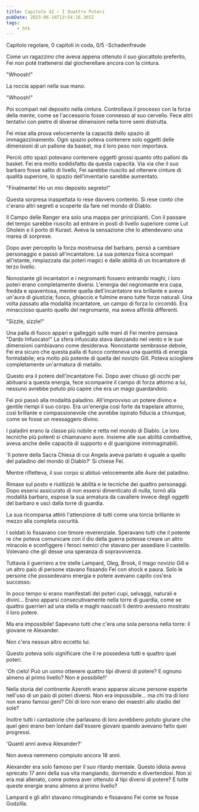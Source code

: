 ```yaml
---
title: Capitolo 42 – I Quattro Poteri
pubDate: 2023-06-18T13:54:16.365Z
tags:
    - htk
---
```



Capitolo regolare,
0 capitoli in coda, 0/5
-Schadenfreude

Come un ragazzino che aveva appena ottenuto il suo giocattolo preferito, Fei non poté trattenersi dal giocherellare ancora con la cintura.

"Whoosh!"

La roccia apparì nella sua mano.

"Whoosh!"

Poi scomparì nel deposito nella cintura. Controllava il processo con la forza della mente, come se l'accessorio fosse connesso al suo cervello. Fece altri tentativi con pietre di diverse dimensioni nella torre semi distrutta.

Fei mise alla prova velocemente la capacità dello spazio di immagazzinamento. Ogni spazio poteva contenere solo oggetti delle dimensioni di un pallone da basket, ma il loro peso non importava.

Perciò otto spazi potevano contenere oggetti grossi quanto otto palloni da basket. Fei era molto soddisfatto da questa capacità. Via via che il suo barbaro fosse salito di livello, Fei sarebbe riuscito ad ottenere cinture di qualità superiore, lo spazio dell'inventario sarebbe aumentato.

"Finalmente! Ho un mio deposito segreto!"

Questa sorpresa inaspettata lo rese davvero contento. Si rese conto che c'erano altri segreti e scoperte da fare nel mondo di Diablo.

Il Campo delle Ranger era solo una mappa per principianti. Con il passare del tempo sarebbe riuscito ad entrare in posti di livello superiore come Lut Gholein e il porto di Kurast. Aveva la sensazione che lo attendevano una marea di sorprese.

Dopo aver percepito la forza mostruosa del barbaro, pensò a cambiare personaggio e passò all'incantatore. La sua potenza fisica scomparì all'istante, rimpiazzata dai poteri magici e dalle abilità di un Incantatore di terzo livello.

Nonostante gli incantatori e i negromanti fossero entrambi maghi, i loro poteri erano completamente diversi. L'energia del negromante era cupa, fredda e spaventosa, mentre quella dell'incantatore era brillante e aveva un'aura di giustizia; fuoco, ghiaccio e fulmine erano tutte forze naturali. Una volta passato alla modalità incantatore, un campo di forza lo circondò. Era minaccioso quanto quello del negromante, ma aveva affinità differenti.

"Sizzle, sizzle!"

Una palla di fuoco apparì e galleggiò sulle mani di Fei mentre pensava "Dardo Infuocato!" La sfera infuocata stava danzando nel vento e le sue dimensioni cambiavano come desiderava. Nonostante sembrasse debole, Fei era sicuro che questa palla di fuoco conteneva una quantità di energia formidabile; era molto più potente di quella del novizio Gill. Poteva sciogliere completamente un'armatura di metallo.

Questo era il potere dell'incantatore Fei. Dopo aver chiuso gli occhi per abituarsi a questa energia, fece scomparire il campo di forza attorno a lui, nessuno avrebbe potuto più capire che era un mago guardandolo.

Fei poi passò alla modalità paladino. All'improvviso un potere divino e gentile riempì il suo corpo. Era un'energia così forte da trapelare attorno, così brillante e compassionevole che avrebbe ispirato fiducia a chiunque, come se fosse un messaggero divino.

I paladini erano la classe più nobile e retta nel mondo di Diablo. Le loro tecniche più potenti si chiamavano aure. Insieme alle sue abilità combattive, aveva anche delle capacità di supporto e di guarigione inimmaginabili.

'Il potere della Sacra Chiesa di cui Angela aveva parlato è uguale a quello del paladino del mondo di Diablo?' Si chiese Fei.

Mentre rifletteva, il suo corpo si abituò velocemente alle Aure del paladino.

Rimase sul posto e riutilizzò le abilità e le tecniche dei quattro personaggi. Dopo essersi assicurato di non essersi dimenticato di nulla, tornò alla modalità barbaro, espose la sua armatura da cavaliere invece degli oggetti del barbaro e uscì dalla torre di guardia.

La sua ricomparsa attirò l'attenzione di tutti come una torcia brillante in mezzo alla completa oscurità.

I soldati lo fissavano con timore reverenziale. Speravano tutti che il potente re che poteva comunicare con il dio della guerra potesse creare un altro miracolo e sconfiggere i feroci nemici che stavano per assediare il castello. Volevano che gli desse una speranza di sopravvivenza.

Tuttavia il guerriero a tre stelle Lampard, Oleg, Brook, il mago novizio Gill e un altro paio di persone stavano fissando Fei con shock e paura. Solo le persone che possedevano energia e potere avevano capito cos'era successo.

In poco tempo si erano manifestati dei poteri cupi, selvaggi, naturali e divini... Erano apparsi consecutivamente nella torre di guardia, come se quattro guerrieri ad una stella e maghi nascosti lì dentro avessero mostrato il loro potere.

Ma era impossibile! Sapevano tutti che c'era una sola persona nella torre: il giovane re Alexander.

Non c'era nessun altro eccetto lui.

Questo poteva solo significare che il re possedeva tutti e quattro quei poteri.

'Oh cielo! Può un uomo ottenere quattro tipi diversi di potere? E ognuno almeno al primo livello? Non è possibile!!'

Nella storia del continente Azeroth erano apparse alcune persone esperte nell'uso di un paio di poteri diversi. Non era impossibile... ma chi tra di loro non erano famosi geni? Chi di loro non erano dei maestri allo stadio del sole?

Inoltre tutti i cantastorie che parlavano di loro avrebbero potuto giurare che quei geni erano ben lontani dall'essere giovani quando avevano fatto quei progressi.

'Quanti anni aveva Alexander?'

Non aveva nemmeno compiuto ancora 18 anni.

Alexander era solo famoso per il suo ritardo mentale. Questo idiota aveva sprecato 17 anni della sua vita mangiando, dormendo e divertendosi. Non si era mai allenato, come poteva aver ottenuto 4 tipi diversi di potere? E tutte queste energie erano almeno al primo livello?

Lampard e gli altri stavano rimuginando e fissavano Fei come se fosse Godzilla.



